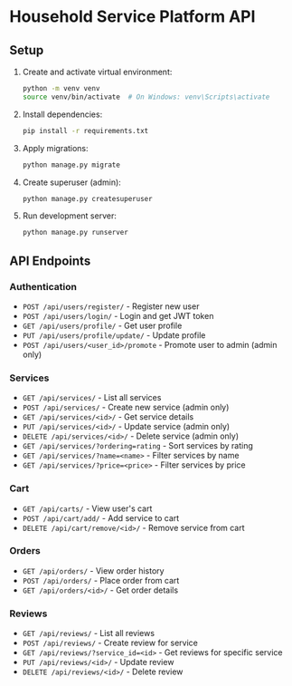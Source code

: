 # Household Service Platform API

## Setup

1. Create and activate virtual environment:
   ```bash
   python -m venv venv
   source venv/bin/activate  # On Windows: venv\Scripts\activate
   ```

2. Install dependencies:
   ```bash
   pip install -r requirements.txt
   ```

3. Apply migrations:
   ```bash
   python manage.py migrate
   ```

4. Create superuser (admin):
   ```bash
   python manage.py createsuperuser
   ```

5. Run development server:
   ```bash
   python manage.py runserver
   ```

## API Endpoints

### Authentication
- `POST /api/users/register/` - Register new user
- `POST /api/users/login/` - Login and get JWT token
- `GET /api/users/profile/` - Get user profile
- `PUT /api/users/profile/update/` - Update profile
- `POST /api/users/<user_id>/promote` - Promote user to admin (admin only)

### Services
- `GET /api/services/` - List all services
- `POST /api/services/` - Create new service (admin only)
- `GET /api/services/<id>/` - Get service details
- `PUT /api/services/<id>/` - Update service (admin only)
- `DELETE /api/services/<id>/` - Delete service (admin only)
- `GET /api/services/?ordering=rating` - Sort services by rating
- `GET /api/services/?name=<name>` - Filter services by name
- `GET /api/services/?price=<price>` - Filter services by price

### Cart
- `GET /api/carts/` - View user's cart
- `POST /api/cart/add/` - Add service to cart
- `DELETE /api/cart/remove/<id>/` - Remove service from cart

### Orders
- `GET /api/orders/` - View order history
- `POST /api/orders/` - Place order from cart
- `GET /api/orders/<id>/` - Get order details

### Reviews
- `GET /api/reviews/` - List all reviews
- `POST /api/reviews/` - Create review for service
- `GET /api/reviews/?service_id=<id>` - Get reviews for specific service
- `PUT /api/reviews/<id>/` - Update review
- `DELETE /api/reviews/<id>/` - Delete review

